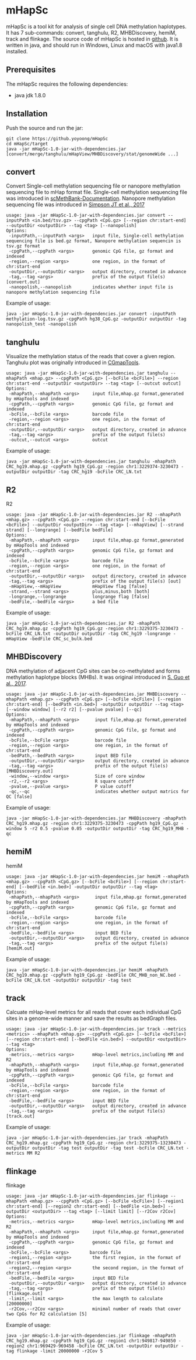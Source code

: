 # mHapSc
mHapSc is a tool kit for analysis of single cell DNA methylation haplotypes.
It has 7 sub-commands: convert, tanghulu, R2, MHBDiscovery, hemiM, track and flinkage.
The source code of mHapSc is hosted in [github](https://github.yoyoong/mHapSc). It is written in java, and should run in Windows, Linux and macOS with java1.8 installed.

## Prerequisites
The mHapSc requires the following dependencies:
* java jdk 1.8.0

## Installation
Push the source and run the jar:
```Shell
git clone https://github.yoyoong/mHapSc
cd mHapSc/target
java -jar mHapSc-1.0-jar-with-dependencies.jar [convert/merge/tanghulu/mHapView/MHBDiscovery/stat/genomeWide ...]
```

## convert
Convert Single-cell methylation sequencing file or nanopore methylation sequencing file to mHap format file. 
Single-cell methylation sequencing file was introduced in [scMethBank-Documentation](https://ngdc.cncb.ac.cn/methbank/scm/documentation#data).
Nanopore methylation sequencing file was introduced in [Simpson JT et al., 2017](https://pubmed.ncbi.nlm.nih.gov/28218898/)
```Shell
usage: java -jar mHapSc-1.0-jar-with-dependencies.jar convert --inputPath <in.bed/tsv.gz> --cpgPath <CpG.gz> [--region chr:start-end] --outputDir <outputDir> --tag <tag> [--nanopolish]
Options:
 -inputPath,--inputPath <args>   input file, Single-cell methylation sequencing file is bed.gz format, Nanopore methylation sequencin is tsv.gz format
 -cpgPath,--cpgPath <args>       genomic CpG file, gz format and indexed
 -region,--region <args>         one region, in the format of chr:start-end
 -outputDir,--outputDir <args>   output directory, created in advance
 -tag,--tag <args>               prefix of the output file(s) [convert.out]
 -nanopolish,--nanopolish        indicates whether input file is nanopore methylation sequencing file
 ```
Example of usage:
```Shell
java -jar mHapSc-1.0-jar-with-dependencies.jar convert -inputPath methylation-log.tsv.gz -cpgPath hg38_CpG.gz -outputDir outputDir -tag nanopolish_test -nanopolish
```

## tanghulu
Visualize the methylation status of the reads that cover a given region.
Tanghulu plot was originally introduced in [CGmapTools](https://cgmaptools.github.io/).
```Shell
usage: java -jar mHapSc-1.0-jar-with-dependencies.jar tanghulu --mhapPath <mhap.gz> --cpgPath <CpG.gz> [--bcFile <bcFile>] --region chr:start-end --outputDir <outputDir> --tag <tag> [--outcut outcut]
Options:
 -mhapPath,--mhapPath <args>     input file,mhap.gz format,generated by mHapTools and indexed
 -cpgPath,--cpgPath <args>       genomic CpG file, gz format and indexed
 -bcFile,--bcFile <args>         barcode file
 -region,--region <args>         one region, in the format of chr:start-end
 -outputDir,--outputDir <args>   output directory, created in advance
 -tag,--tag <args>               prefix of the output file(s)
 -outcut,--outcut <args>         outcut
 ```
Example of usage:
```Shell
java -jar mHapSc-1.0-jar-with-dependencies.jar tanghulu -mhapPath CRC_hg19.mhap.gz -cpgPath hg19_CpG.gz -region chr1:3229374-3230473 -outputDir outputDir -tag CRC_hg19 -bcFile CRC_LN.txt
```

## R2
R2
```Shell
usage: java -jar mHapSc-1.0-jar-with-dependencies.jar R2 --mhapPath <mhap.gz> --cpgPath <CpG.gz> --region chr:start-end [--bcFile <bcFile>] --outputDir <outputDir> --tag <tag> [--mhapView] [--strand strand] [--longrange] [--bedFile bedFile]
Options:
 -mhapPath,--mhapPath <args>     input file,mhap.gz format,generated by mHapTools and indexed
 -cpgPath,--cpgPath <args>       genomic CpG file, gz format and indexed
 -bcFile,--bcFile <args>         barcode file
 -region,--region <args>         one region, in the format of chr:start-end
 -outputDir,--outputDir <args>   output directory, created in advance
 -tag,--tag <args>               prefix of the output file(s) [out]
 -mHapView,--mHapView            mHapView flag [false]
 -strand,--strand <args>         plus,minus,both [both]
 -longrange,--longrange          longrange flag [false]
 -bedFile,--bedFile <args>       a bed file
 ```
Example of usage:
```Shell
java -jar mHapSc-1.0-jar-with-dependencies.jar R2 -mhapPath CRC_hg19.mhap.gz -cpgPath hg19_CpG.gz -region chr1:3229375-3230473 -bcFile CRC_LN.txt -outputDir outputDir -tag CRC_hg19 -longrange -mHapView -bedFile CRC_sc_bulk.bed 
```

## MHBDiscovery
DNA methylation of adjacent CpG sites can be co-methylated and forms methylation haplotype blocks (MHBs).
It was original introduced in [S. Guo et al., 2017](https://pubmed.ncbi.nlm.nih.gov/28263317/).
```Shell
usage: java -jar mHapSc-1.0-jar-with-dependencies.jar MHBDiscovery --mhapPath <mhap.gz> --cpgPath <CpG.gz> [--bcFile <bcFile>] [--region chr:start-end] [--bedPath <in.bed>] -outputDir outputDir --tag <tag> [--window window] [--r2 r2] [--pvalue pvalue] [--qc]
Options:
 -mhapPath,--mhapPath <args>      input file,mhap.gz format,generated by mHapTools and indexed
 -cpgPath,--cpgPath <args>        genomic CpG file, gz format and indexed
 -bcFile,--bcFile <args>          barcode file
 -region,--region <args>          one region, in the format of chr:start-end
 -bedPath,--bedPath <args>        input BED file
 -outputDir,--outputDir <args>    output directory, created in advance
 -tag,--tag <args>                prefix of the output file(s) [MHBDiscovery.out]
 -window,--window <args>          Size of core window
 -r2,--r2 <args>                  R square cutoff
 -pvalue,--pvalue <args>          P value cutoff
 -qc,--qc                         indicates whether output matrics for QC [false]
 ```
Example of usage:
```Shell
java -jar mHapSc-1.0-jar-with-dependencies.jar MHBDiscovery -mhapPath CRC_hg19.mhap.gz -region chr1:3229375-3230473 -cpgPath hg19_CpG.gz -window 5 -r2 0.5 -pvalue 0.05 -outputDir outputDir -tag CRC_hg19_MHB -qc 
```

## hemiM
hemiM
```Shell
usage: java -jar mHapSc-1.0-jar-with-dependencies.jar hemiM --mhapPath <mhap.gz> --cpgPath <CpG.gz> [--bcFile <bcFile>] [--region chr:start-end] [--bedFile <in.bed>] -outputDir outputDir --tag <tag>
Options:
 -mhapPath,--mhapPath <args>      input file,mhap.gz format,generated by mHapTools and indexed
 -cpgPath,--cpgPath <args>        genomic CpG file, gz format and indexed
 -bcFile,--bcFile <args>          barcode file
 -region,--region <args>          one region, in the format of chr:start-end
 -bedFile,--bedFile <args>        input BED file
 -outputDir,--outputDir <args>    output directory, created in advance
 -tag,--tag <args>                prefix of the output file(s) [hemiM.out]
 ```
Example of usage:
```Shell
java -jar mHapSc-1.0-jar-with-dependencies.jar hemiM -mhapPath CRC_hg19.mhap.gz -cpgPath hg19_CpG.gz -bedFile CRC_MHB_non_NC.bed -bcFile CRC_LN.txt -outputDir outputDir -tag test
```

## track
Calcuate mHap-level metrics for all reads that cover each individual CpG sites in a genome-wide manner and save the results as bedGraph files.
```Shell
usage: java -jar mHapSc-1.0-jar-with-dependencies.jar track --metrics <metrics> --mhapPath <mhap.gz> --cpgPath <CpG.gz> [--bcFile <bcFile>] [--region chr:start-end] [--bedFile <in.bed>] --outputDir <outputDir> --tag <tag>
Options:
 -metrics,--metrics <args>       mHap-level metrics,including MM and R2
 -mhapPath,--mhapPath <args>     input file,mhap.gz format,generated by mHapTools and indexed
 -cpgPath,--cpgPath <args>       genomic CpG file, gz format and indexed
 -bcFile,--bcFile <args>         barcode file
 -region,--region <args>         one region, in the format of chr:start-end
 -bedFile,--bedFile <args>       input BED file
 -outputDir,--outputDir <args>   output directory, created in advance
 -tag,--tag <args>               prefix of the output file(s) [track.out]
 ```
Example of usage:
```Shell
java -jar mHapSc-1.0-jar-with-dependencies.jar track -mhapPath CRC_hg19.mhap.gz -cpgPath hg19_CpG.gz -region chr1:3229375-13230473 -outputDir outputDir -tag test outputDir -tag test -bcFile CRC_LN.txt -metrics MM R2 
```

## flinkage
flinkage
```Shell
usage: java -jar mHapSc-1.0-jar-with-dependencies.jar flinkage --mhapPath <mhap.gz> --cpgPath <CpG.gz> [--bcFile <bcFile>] [--region1 chr:start-end] [--region2 chr:start-end] [--bedFile <in.bed>] --outputDir <outputDir> --tag <tag> [--limit limit] [--r2Cov r2Cov]
Options:
 -metrics,--metrics <args>       mHap-level metrics,including MM and R2
 -mhapPath,--mhapPath <args>     input file,mhap.gz format,generated by mHapTools and indexed
 -cpgPath,--cpgPath <args>       genomic CpG file, gz format and indexed
 -bcFile,--bcFile <args>        barcode file
 -region1,--region <args>        the first region, in the format of chr:start-end
 -region2,--region <args>        the second region, in the format of chr:start-end
 -bedFile,--bedFile <args>       input BED file
 -outputDir,--outputDir <args>   output directory, created in advance
 -tag,--tag <args>               prefix of the output file(s) [flinkage.out]
 -limit,--limit <args>           the max length to calculate [20000000]
 -r2Cov,--r2Cov <args>           minimal number of reads that cover two CpGs for R2 calculation [5]
 ```
Example of usage:
```Shell
java -jar mHapSc-1.0-jar-with-dependencies.jar flinkage -mhapPath CRC_hg19.mhap.gz -cpgPath hg19_CpG.gz -region1 chr1:949817-949850 -region2 chr1:969429-969458 -bcFile CRC_LN.txt -outputDir outputDir -tag flinkage -limit 20000000 -r2Cov 5
```
